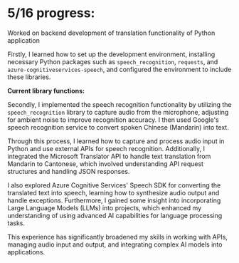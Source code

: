 # 5/16 progress:

Worked on backend development of translation functionality of Python application

Firstly, I learned how to set up the development environment, installing necessary Python packages 
such as `speech_recognition`, `requests`, and `azure-cognitiveservices-speech`, and configured the 
environment to include these libraries. 

**Current library functions:**




Secondly, I implemented the speech recognition functionality by utilizing the `speech_recognition` 
library to capture audio from the microphone, adjusting for ambient noise to improve recognition accuracy. 
I then used Google's speech recognition service to convert spoken Chinese (Mandarin) into text. 

Through this process, I learned how to capture and process audio input in Python and use external APIs for 
speech recognition. Additionally, I integrated the Microsoft Translator API to handle text translation from 
Mandarin to Cantonese, which involved understanding API request structures and handling JSON responses. 

I also explored Azure Cognitive Services' Speech SDK for converting the translated text into speech, learning how to
synthesize audio output and handle exceptions. Furthermore, I gained some insight into incorporating Large 
Language Models (LLMs) into projects, which enhanced my understanding of using advanced AI capabilities for
language processing tasks. 

This experience has significantly broadened my skills in working with APIs, managing 
audio input and output, and integrating complex AI models into applications.
